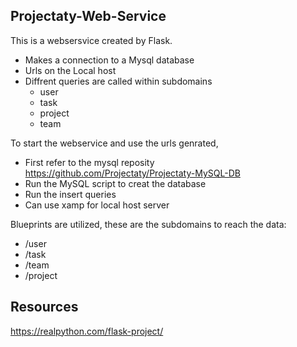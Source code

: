 ## Projectaty-Web-Service
This is a websersvice created by Flask. 
- Makes a connection to a Mysql database
- Urls on the Local host
- Diffrent queries are called within subdomains
  - user
  - task
  - project
  - team

To start the webservice and use the urls genrated, 
- First refer to the mysql reposity https://github.com/Projectaty/Projectaty-MySQL-DB
- Run the MySQL script to creat the database 
- Run the insert queries
- Can use xamp for local host server

Blueprints are utilized, these are the subdomains to reach the data:
- /user
- /task
- /team
- /project

## Resources
https://realpython.com/flask-project/
